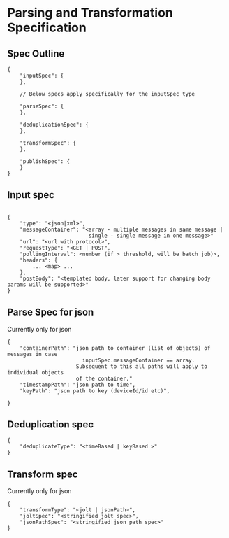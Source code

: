 # Parsing and Transformation Specification


## Spec Outline
``` 
{
    "inputSpec": {
    },
    
    // Below specs apply specifically for the inputSpec type
    
    "parseSpec": {
    },
    
    "deduplicationSpec": {
    },
    
    "transformSpec": {
    },
    
    "publishSpec": {
    }
}
``` 



## Input spec

``` 

{
    "type": "<json|xml>",
    "messageContainer": "<array - multiple messages in same message |
                          single - single message in one message>"
    "url": "<url with protocol>",
    "requestType": "<GET | POST",
    "pollingInterval": <number (if > threshold, will be batch job)>,
    "headers": {
        ... <map> ...
    },
    "postBody": "<templated body, later support for changing body params will be supported>"
}
```


## Parse Spec for json
Currently only for json
``` 
{
    "containerPath": "json path to container (list of objects) of messages in case
                        inputSpec.messageContainer == array.
                      Subsequent to this all paths will apply to individual objects
                      of the container."
    "timestampPath": "json path to time",
    "keyPath": "json path to key (deviceId/id etc)",
    
}
```


## Deduplication spec
``` 
{
    "deduplicateType": "<timeBased | keyBased >"
}
```


## Transform spec
Currently only for json
``` 
{
    "transformType": "<jolt | jsonPath>",
    "joltSpec": "<stringified jolt spec>",
    "jsonPathSpec": "<stringified json path spec>"
}
```
